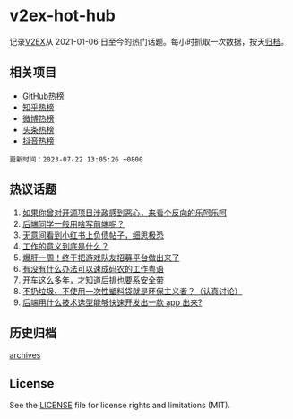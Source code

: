 # v2ex-hot-hub

 记录[V2EX](https://www.v2ex.com/)从 2021-01-06 日至今的热门话题。每小时抓取一次数据，按天[归档](archives)。
 
 ## 相关项目

- [GitHub热榜](https://github.com/snaildev/github-hot-hub)
- [知乎热榜](https://github.com/snaildev/zhihu-hot-hub)
- [微博热榜](https://github.com/snaildev/weibo-hot-hub)
- [头条热榜](https://github.com/snaildev/toutiao-hot-hub)
- [抖音热榜](https://github.com/snaildev/douyin-hot-hub)


 `更新时间：2023-07-22 13:05:26 +0800`

## 热议话题

1. [如果你曾对开源项目涉政感到恶心，来看个反向的乐呵乐呵](https://www.v2ex.com/t/958734)
1. [后端同学一般用啥写前端呢？](https://www.v2ex.com/t/958660)
1. [无意间看到小红书上负债帖子，细思极恐](https://www.v2ex.com/t/958658)
1. [工作的意义到底是什么？](https://www.v2ex.com/t/958651)
1. [爆肝一周！终于把游戏队友招募平台做出来了](https://www.v2ex.com/t/958595)
1. [有没有什么办法可以速成码农的工作粤语](https://www.v2ex.com/t/958599)
1. [开车这么多年，才知道后排也要系安全带](https://www.v2ex.com/t/958686)
1. [不扔垃圾、不使用一次性塑料袋就是环保主义者？（认真讨论）](https://www.v2ex.com/t/958717)
1. [后端用什么技术选型能够快速开发出一款 app 出来?](https://www.v2ex.com/t/958615)

## 历史归档

[archives](archives)

## License

See the [LICENSE](LICENSE) file for license rights and limitations (MIT).

